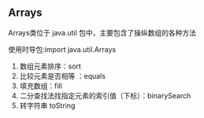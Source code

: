 ```toc
```

## Arrays

Arrays类位于 java.util 包中，主要包含了操纵数组的各种方法

使用时导包:import java.util.Arrays

1. 数组元素排序：sort
2. 比较元素是否相等 ：equals
3. 填充数组：fill
4. 二分查找法找指定元素的索引值（下标）：binarySearch
5. 转字符串 toString

## 